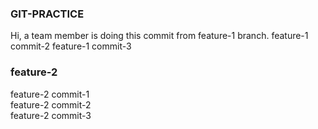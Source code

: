 ### GIT-PRACTICE
Hi, a team member is doing this commit from feature-1 branch.
feature-1 commit-2
feature-1 commit-3

### feature-2
feature-2 commit-1<br />
feature-2 commit-2<br />
feature-2 commit-3<br />